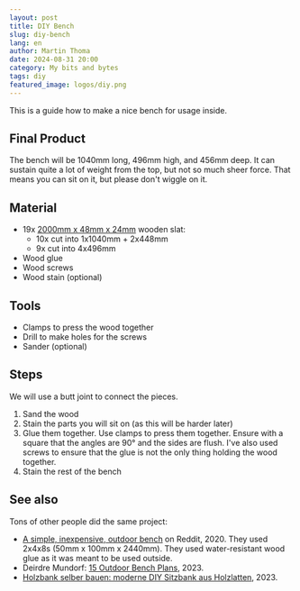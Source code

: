 ```yaml
---
layout: post
title: DIY Bench
slug: diy-bench
lang: en
author: Martin Thoma
date: 2024-08-31 20:00
category: My bits and bytes
tags: diy
featured_image: logos/diy.png
---
```

This is a guide how to make a nice bench for usage inside.

## Final Product

The bench will be 1040mm long, 496mm high, and 456mm deep.
It can sustain quite a lot of weight from the top, but not so much sheer force.
That means you can sit on it, but please don't wiggle on it.

## Material

* 19x [2000mm x 48mm x 24mm](https://www.globus-baumarkt.de/p/latte-fichte-tanne-feiner-saegeschnitt-200-cm-48-x-24-mm-saegerau-0780050091/) wooden slat:
    * 10x cut into 1x1040mm + 2x448mm
    * 9x cut into 4x496mm
* Wood glue
* Wood screws
* Wood stain (optional)

## Tools

* Clamps to press the wood together
* Drill to make holes for the screws
* Sander (optional)

## Steps

We will use a butt joint to connect the pieces.

1. Sand the wood
2. Stain the parts you will sit on (as this will be harder later)
3. Glue them together. Use clamps to press them together. Ensure with a square
   that the angles are 90° and the sides are flush. I've also used screws to
   ensure that the glue is not the only thing holding the wood together.
4. Stain the rest of the bench

## See also

Tons of other people did the same project:

* [A simple, inexpensive, outdoor bench](https://www.reddit.com/r/DIY/comments/fqy0l7/a_simple_inexpensive_outdoor_bench_you_can_make/) on Reddit, 2020. They used 2x4x8s (50mm x 100mm x 2440mm). They used water-resistant wood glue as it was meant to be used outside.
* Deirdre Mundorf: [15 Outdoor Bench Plans](https://www.bobvila.com/articles/outdoor-bench-plans/), 2023.
* [Holzbank selber bauen: moderne DIY Sitzbank aus Holzlatten](https://timbertime.de/holzbank-selber-bauen-moderne-diy-sitzbank-aus-holzlatten/), 2023.
